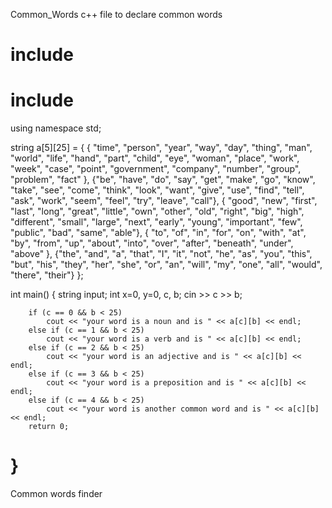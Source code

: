 Common_Words
c++ file to declare common words

# include <iostream>
# include <string>

using namespace std;

string a[5][25] = 
{
	{ "time", "person", "year", "way", "day", "thing", "man", "world", "life",
	"hand", "part", "child", "eye", "woman", "place", "work", "week", "case",
	"point", "government", "company", "number", "group", "problem", "fact" },
	{"be", "have", "do", "say", "get", "make", "go", "know", "take", "see", 
	"come", "think", "look", "want", "give", "use", "find", "tell", "ask",
	"work", "seem", "feel", "try", "leave", "call"},
	{ "good", "new", "first", "last", "long", "great", "little", "own", "other",
	"old", "right", "big", "high", "different", "small", "large", "next", "early",
	"young", "important", "few", "public", "bad", "same", "able"},
	{ "to", "of", "in", "for", "on", "with", "at", "by", "from", "up", "about",
	"into", "over", "after", "beneath", "under", "above" },
	{"the", "and", "a", "that", "I", "it", "not", "he", "as", "you", "this",
	"but", "his", "they", "her", "she", "or", "an", "will", "my", "one", "all",
	"would", "there", "their"}
};

int main()
{
	string input;
	int x=0, y=0, c, b; 
	cin >> c >> b;

		if (c == 0 && b < 25)
			cout << "your word is a noun and is " << a[c][b] << endl;
		else if (c == 1 && b < 25)
			cout << "your word is a verb and is " << a[c][b] << endl;
		else if (c == 2 && b < 25)
			cout << "your word is an adjective and is " << a[c][b] << endl;
		else if (c == 3 && b < 25)
			cout << "your word is a preposition and is " << a[c][b] << endl;
		else if (c == 4 && b < 25)
			cout << "your word is another common word and is " << a[c][b] << endl;
		return 0;
}
============

Common words finder
